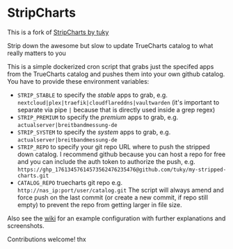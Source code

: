 # StripCharts

This is a fork of [StripCharts by tuky](https://github.com/tuky/StripCharts)

Strip down the awesome but slow to update TrueCharts catalog to what really matters to you

This is a simple dockerized cron script that grabs just the specifed apps from the TrueCharts catalog and pushes them into your own github catalog. You have to provide these environment variables:

* `STRIP_STABLE` to specify the *stable* apps to grab, e.g. `nextcloud|plex|traefik|cloudflareddns|vaultwarden` (it's important to separate via pipe `|` because that is directly used inside a grep regex)
* `STRIP_PREMIUM` to specify the *premium* apps to grab, e.g. `actualserver|breitbandmessung-de`
* `STRIP_SYSTEM` to specify the *system* apps to grab, e.g. `actualserver|breitbandmessung-de`
* `STRIP_REPO` to specify your git repo URL where to push the stripped down catalog. I recommend github because you can host a repo for free and you can include the auth token to authorize the push, e.g. `https://ghp_17613457614573562476235476@github.com/tuky/my-stripped-charts.git`
* `CATALOG_REPO` truecharts git repo e.g. `http://nas_ip:port/user/catalog.git`
The script will always amend and force push on the last commit (or create a new commit, if repo still empty) to prevent the repo from getting larger in file size.

Also see the [wiki](https://github.com/tuky/StripCharts/wiki) for an example configuration with further explanations and screenshots.

Contributions welcome! thx
